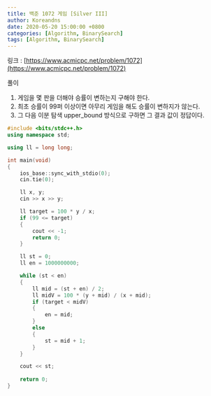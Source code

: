 ```yaml
---
title: 백준 1072 게임 [Silver III]
author: Koreandns
date: 2020-05-20 15:00:00 +0800
categories: [Algorithm, BinarySearch]
tags: [Algorithm, BinarySearch]
---
```




링크 : [https://www.acmicpc.net/problem/1072](https://www.acmicpc.net/problem/1072)



풀이

1. 게임을 몇 판을 더해야 승률이 변하는지 구해야 한다.
2. 최초 승률이 99퍼 이상이면 아무리 게임을 해도 승률이 변하지가 않는다.
3. 그 다음 이분 탐색 upper_bound 방식으로 구하면 그 결과 값이 정답이다.



```c++
#include <bits/stdc++.h>
using namespace std;

using ll = long long;

int main(void)
{
	ios_base::sync_with_stdio(0);
	cin.tie(0);

	ll x, y;
	cin >> x >> y;

	ll target = 100 * y / x;
	if (99 <= target)
	{
		cout << -1;
		return 0;
	}

	ll st = 0;
	ll en = 1000000000;

	while (st < en)
	{
		ll mid = (st + en) / 2;
		ll midV = 100 * (y + mid) / (x + mid);
		if (target < midV)
		{
			en = mid;
		}
		else
		{
			st = mid + 1;
		}
	}

	cout << st;
	
	return 0;
}
```

